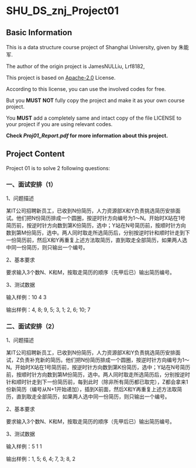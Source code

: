 # SHU_DS_znj_Project01

## Basic Information

This is a data structure course project of Shanghai University, given by 朱能军.

The author of the origin project is JamesNULLiu, Lrf8182, 

This project is based on [Apache-2.0](https://github.com/jamesnulliu/SHU_DS_znj_Project01/blob/main/LICENSE) License.

According to this license, you can use the involved codes for free.

But you **MUST** **NOT** fully copy the project and make it as your own course project.

You **MUST** add a completely same and intact copy of the file LICENSE to your project if you are using relevant codes.

**Check *Proj01_Report.pdf* for more information about this project.**

## Project Content

Project 01 is to solve 2 following questions:

### 一、面试安排（1）

1、问题描述

某IT公司招聘新员工，已收到N份简历，人力资源部X和Y负责挑选简历安排面试。他们把N份简历排成一个圆圈，按逆时针方向编号为1～N。开始时X站在1号简历前，按逆时针方向数到第K份简历，选中；Y站在N号简历前，按顺时针方向数到第M份简历，选中。两人同时取走所选简历后，分别按逆时针和顺时针走到下一份简历前，然后X和Y再重复上述方法取简历，直到取走全部简历，如果两人选中同一份简历，则只输出一个编号。

2、基本要求

要求输入3个数N、K和M，按取走简历的顺序（先甲后已）输出简历编号。

3、测试数据

输入样例：10 4 3

输出样例：4, 8; 9, 5; 3, 1; 2, 6; 10; 7

### 二、面试安排（2）

1、问题描述

某IT公司招聘新员工，已收到N份简历，人力资源部X和Y负责挑选简历安排面试，Z负责补充新的简历。他们把N份简历排成一个圆圈，按逆时针方向编号为1～N。开始时X站在1号简历前，按逆时针方向数到第K份简历，选中；Y站在N号简历前，按顺时针方向数到第M份简历，选中。两人同时取走所选简历后，分别按逆时针和顺时针走到下一份简历前，每到此时（除非所有简历都已取完），Z都会拿来1份新简历（编号从N+1开始递加），插到X前面，然后X和Y再重复上述方法取简历，直到取走全部简历，如果两人选中同一份简历，则只输出一个编号。

 2、基本要求

 要求输入3个数N、K和M，按取走简历的顺序（先甲后已）输出简历编号。

3、测试数据

输入样例：5 1 1

输出样例：1, 5; 6, 4; 7, 3; 8, 2

